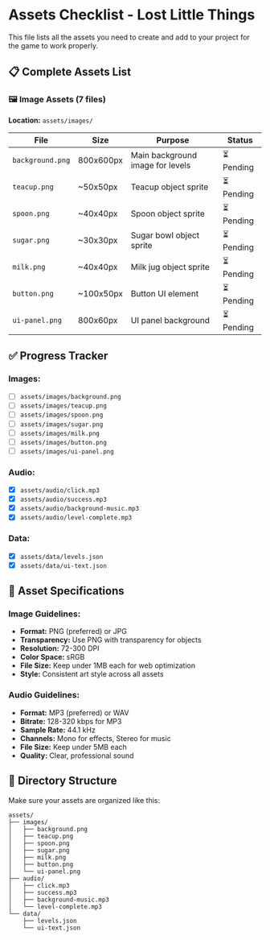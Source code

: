 # Assets Checklist - Lost Little Things

This file lists all the assets you need to create and add to your project for the game to work properly.

## 📋 **Complete Assets List**

### 🖼️ **Image Assets** (7 files)
**Location:** `assets/images/`

| File | Size | Purpose | Status |
|------|------|---------|--------|
| `background.png` | 800x600px | Main background image for levels | ⏳ Pending |
| `teacup.png` | ~50x50px | Teacup object sprite | ⏳ Pending |
| `spoon.png` | ~40x40px | Spoon object sprite | ⏳ Pending |
| `sugar.png` | ~30x30px | Sugar bowl object sprite | ⏳ Pending |
| `milk.png` | ~40x40px | Milk jug object sprite | ⏳ Pending |
| `button.png` | ~100x50px | Button UI element | ⏳ Pending |
| `ui-panel.png` | 800x60px | UI panel background | ⏳ Pending |

## ✅ **Progress Tracker**

### Images:
- [ ] `assets/images/background.png`
- [ ] `assets/images/teacup.png`
- [ ] `assets/images/spoon.png`
- [ ] `assets/images/sugar.png`
- [ ] `assets/images/milk.png`
- [ ] `assets/images/button.png`
- [ ] `assets/images/ui-panel.png`

### Audio:
- [x] `assets/audio/click.mp3`
- [x] `assets/audio/success.mp3`
- [x] `assets/audio/background-music.mp3`
- [x] `assets/audio/level-complete.mp3`

### Data:
- [x] `assets/data/levels.json`
- [x] `assets/data/ui-text.json`

## 🎨 **Asset Specifications**

### Image Guidelines:
- **Format:** PNG (preferred) or JPG
- **Transparency:** Use PNG with transparency for objects
- **Resolution:** 72-300 DPI
- **Color Space:** sRGB
- **File Size:** Keep under 1MB each for web optimization
- **Style:** Consistent art style across all assets

### Audio Guidelines:
- **Format:** MP3 (preferred) or WAV
- **Bitrate:** 128-320 kbps for MP3
- **Sample Rate:** 44.1 kHz
- **Channels:** Mono for effects, Stereo for music
- **File Size:** Keep under 5MB each
- **Quality:** Clear, professional sound

## 📁 **Directory Structure**

Make sure your assets are organized like this:

```
assets/
├── images/
│   ├── background.png
│   ├── teacup.png
│   ├── spoon.png
│   ├── sugar.png
│   ├── milk.png
│   ├── button.png
│   └── ui-panel.png
├── audio/
│   ├── click.mp3
│   ├── success.mp3
│   ├── background-music.mp3
│   └── level-complete.mp3
└── data/
    ├── levels.json
    └── ui-text.json
```
